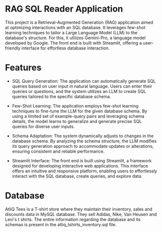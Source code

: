 # RAG SQL Reader Application

This project is a Retrieval-Augmented Generation (RAG) application aimed at optimizing interactions with an SQL database. It leverages few-shot learning techniques to tailor a Large Language Model (LLM) to the database's structure. For this, it utilizes Gemini-Pro, a language model developed by Google. The front end is built with Streamlit, offering a user-friendly interface for effortless database interaction.

# Features

- SQL Query Generation: The application can automatically generate SQL queries based on user input in natural language. Users can enter their queries or questions, and the system utilizes an LLM to create SQL queries tailored to the specific database schema.

- Few-Shot Learning: The application employs few-shot learning techniques to fine-tune the LLM for the given database schema. By using a limited set of example-query pairs and leveraging schema details, the model learns to generalize and generate precise SQL queries for diverse user inputs.

- Schema Adaptation: The system dynamically adjusts to changes in the database schema. By analyzing the schema structure, the LLM modifies its query generation approach to accommodate updates or alterations, ensuring consistent and reliable performance.

- Streamlit Interface: The front end is built using Streamlit, a framework designed for developing interactive web applications. This interface offers an intuitive and responsive platform, enabling users to effortlessly interact with the SQL database, create queries, and explore data.

# Database

AtliQ Tees is a T-shirt store where they maintain their inventory, sales and discounts data in MySQL database. They sell Adidas, Nike, Van Heusen and Levi's t shirts. The entire information regarding the database and its schemas is present in the atliq_tshirts_inventory.sql file. 

